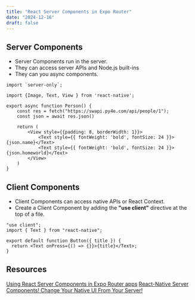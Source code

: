 ```yaml
---
title: "React Server Components in Expo Router"
date: "2024-12-16"
draft: false
---
```


## Server Components

- Server Components run in the server.
- They can access server APIs and Node.js built-ins
- They can you async components.

```tsx
import `server-only`;

import {Image, Text, View } from 'react-native';

export async function Person() {
    const res = fetch("https://swapi.py4e.com/api/people/1");
    const json = await res.json()

    return (
        <View style={{padding: 8, borderWidth: 1}}>
            <Text style={{ fontWeight: 'bold', fontSize: 24 }}>{json.name}</Text>
            <Text style={{ fontWeight: 'bold', fontSize: 24 }}>{json.homeworld}</Text>
        </View>
    )
}
```

## Client Components

- Client Components can access native APIs or React Context.
- Create a Client Component by adding the **"use client"** directive at the top of a file.

```tsx
"use client";
import { Text } from "react-native";

export default function Button({ title }) {
  return <Text onPress={() => {}}>{title}</Text>;
}
```

## Resources

[Using React Server Components in Expo Router apps](https://docs.expo.dev/guides/server-components/)
[React-Native Server Components! Change Your Native UI From Your Server!](https://www.youtube.com/watch?v=RW1SlwBx0hk&ab_channel=JackHerrington)

